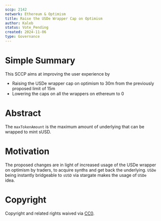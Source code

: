 ```yaml
---
sccp: 2142
network: Ethereum & Optimism
title: Raise the USDe Wrapper Cap on Optimism
author: Kaleb
status: Vote_Pending
created: 2024-11-06
type: Governance
---
```


# Simple Summary

This SCCP aims at improving the user experience by 
- Raising the USDe wrapper cap on optimism to 30m from the previously proposed limit of 15m
- Lowering the caps on all the wrappers on ethereum to 0

# Abstract

The `maxTokenAmount` is the maximum amount of underlying that can be wrapped to mint sUSD.


# Motivation

The proposed changes are in light of increased usage of the USDe wrapper on optimism by traders, to acquire synths and get back the underlying. `USDe` being instantly bridgeable to `sUSD` via stargate makes the usage  of `USDe` idea. 


# Copyright

Copyright and related rights waived via [CC0](https://creativecommons.org/publicdomain/zero/1.0/).


